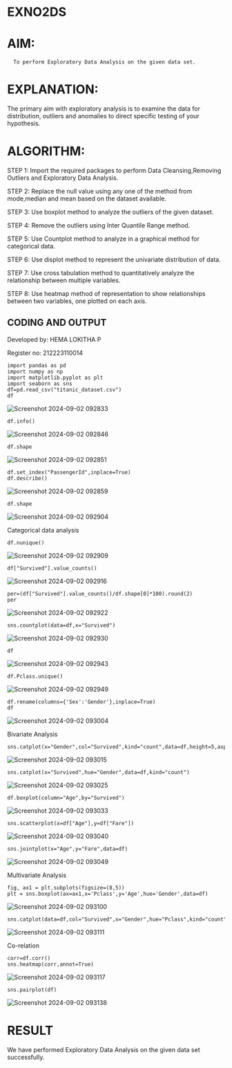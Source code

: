 # EXNO2DS
# AIM:
      To perform Exploratory Data Analysis on the given data set.
      
# EXPLANATION:
  The primary aim with exploratory analysis is to examine the data for distribution, outliers and anomalies to direct specific testing of your hypothesis.
  
# ALGORITHM:
STEP 1: Import the required packages to perform Data Cleansing,Removing Outliers and Exploratory Data Analysis.

STEP 2: Replace the null value using any one of the method from mode,median and mean based on the dataset available.

STEP 3: Use boxplot method to analyze the outliers of the given dataset.

STEP 4: Remove the outliers using Inter Quantile Range method.

STEP 5: Use Countplot method to analyze in a graphical method for categorical data.

STEP 6: Use displot method to represent the univariate distribution of data.

STEP 7: Use cross tabulation method to quantitatively analyze the relationship between multiple variables.

STEP 8: Use heatmap method of representation to show relationships between two variables, one plotted on each axis.

## CODING AND OUTPUT
Developed by: HEMA LOKITHA P

Register no: 212223110014
```
import pandas as pd
import numpy as np
import matplotlib.pyplot as plt
import seaborn as sns 
df=pd.read_csv("titanic_dataset.csv")
df
```
![Screenshot 2024-09-02 092833](https://github.com/user-attachments/assets/27609481-d45e-4f7b-95d7-0a707c629355)


```
df.info()
```
![Screenshot 2024-09-02 092846](https://github.com/user-attachments/assets/b359b19a-e161-4185-be2c-2ac8935a9ea8)

```
df.shape
```
![Screenshot 2024-09-02 092851](https://github.com/user-attachments/assets/5402e62a-c8ba-4a4e-9fe8-5de63b747bfe)

```
df.set_index("PassengerId",inplace=True)
df.describe()
```
![Screenshot 2024-09-02 092859](https://github.com/user-attachments/assets/4eedc077-29af-4d73-83a9-0345fee70ca9)


```
df.shape
```
![Screenshot 2024-09-02 092904](https://github.com/user-attachments/assets/a61051f5-5a83-4c71-a616-0ac28c8bbb99)

Categorical data analysis

```
df.nunique()
```

![Screenshot 2024-09-02 092909](https://github.com/user-attachments/assets/8a3eec4e-ea71-47da-9159-2cdce9a214ce)


```
df["Survived"].value_counts()
```

![Screenshot 2024-09-02 092916](https://github.com/user-attachments/assets/0a8eab3a-67ca-443a-958d-c110d08c9369)


```
per=(df["Survived"].value_counts()/df.shape[0]*100).round(2)
per
```

![Screenshot 2024-09-02 092922](https://github.com/user-attachments/assets/ca875d07-dcfc-4dbc-99e9-115cf1388f6d)


```
sns.countplot(data=df,x="Survived")
```
![Screenshot 2024-09-02 092930](https://github.com/user-attachments/assets/33105f05-f786-4088-a84f-c825011bec77)


```
df
```
![Screenshot 2024-09-02 092943](https://github.com/user-attachments/assets/0085d95c-f085-436d-a805-efe2676afb30)

```
df.Pclass.unique()
```

![Screenshot 2024-09-02 092949](https://github.com/user-attachments/assets/75bb4a81-62c5-450e-995c-41b187a31d54)

```
df.rename(columns={'Sex':'Gender'},inplace=True)
df
```
![Screenshot 2024-09-02 093004](https://github.com/user-attachments/assets/50c10860-2d0e-4fd7-b4c4-c7aac4cc7dac)

Bivariate Analysis
```
sns.catplot(x="Gender",col="Survived",kind="count",data=df,height=5,aspect=.7)
```
![Screenshot 2024-09-02 093015](https://github.com/user-attachments/assets/7dc8caa2-bd8d-43fd-8423-d063abe76266)

```
sns.catplot(x="Survived",hue="Gender",data=df,kind="count")
```
![Screenshot 2024-09-02 093025](https://github.com/user-attachments/assets/69ea5e76-4f77-4b6b-8316-959bb7576095)

```
df.boxplot(column="Age",by="Survived")
```
![Screenshot 2024-09-02 093033](https://github.com/user-attachments/assets/62539acd-bca4-4989-a156-ce6793bec473)

```
sns.scatterplot(x=df["Age"],y=df["Fare"])
```
![Screenshot 2024-09-02 093040](https://github.com/user-attachments/assets/dc5275c2-3de2-444e-be8e-d9576a2aaaf7)

```
sns.jointplot(x="Age",y="Fare",data=df)
```
![Screenshot 2024-09-02 093049](https://github.com/user-attachments/assets/aa055a56-9f63-4878-868c-2ac3c595c851)

Multivariate Analysis
```
fig, ax1 = plt.subplots(figsize=(8,5))
plt = sns.boxplot(ax=ax1,x='Pclass',y='Age',hue='Gender',data=df)
```

![Screenshot 2024-09-02 093100](https://github.com/user-attachments/assets/cf3fc757-563d-4420-b9a3-b74a7dab6397)

```
sns.catplot(data=df,col="Survived",x="Gender",hue="Pclass",kind="count")
```
![Screenshot 2024-09-02 093111](https://github.com/user-attachments/assets/86dbdab9-8278-4c51-8ddb-743010d71cfa)


Co-relation
```
corr=df.corr()
sns.heatmap(corr,annot=True)
```

![Screenshot 2024-09-02 093117](https://github.com/user-attachments/assets/ffa383bf-0d72-4c8e-9384-3ebe8e520a6d)

```
sns.pairplot(df)
```

![Screenshot 2024-09-02 093138](https://github.com/user-attachments/assets/961d3f6a-64da-4b97-80ec-65de4a2ce176)


# RESULT

We have performed Exploratory Data Analysis on the given data set successfully.
